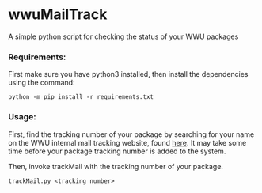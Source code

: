 # wwuMailTrack
A simple python script for checking the status of your WWU packages

### Requirements:

First make sure you have python3 installed, then install the dependencies using the command:

```
python -m pip install -r requirements.txt
```


### Usage:

First, find the tracking number of your package by searching for your name on the WWU internal mail tracking website, found [here](https://wwu.sclintra.com/Mail). It may take some time before your package tracking number is added to the system.

Then, invoke trackMail with the tracking number of your package.

```
trackMail.py <tracking number>
```
